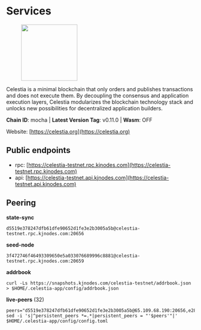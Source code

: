 # Services

<figure><img src="https://raw.githubusercontent.com/kj89/testnet_manuals/main/pingpub/logos/celestia.png" width="150" alt=""><figcaption></figcaption></figure>

Celestia is a minimal blockchain that only orders and publishes transactions and  does not execute them. By decoupling the consensus and application execution layers,  Celestia modularizes the blockchain technology stack and unlocks new possibilities  for decentralized application builders.

**Chain ID**: mocha | **Latest Version Tag**: v0.11.0 | **Wasm**: OFF

Website: [https://celestia.org](https://celestia.org)


## Public endpoints

* rpc: [https://celestia-testnet.rpc.kjnodes.com](https://celestia-testnet.rpc.kjnodes.com)
* api: [https://celestia-testnet.api.kjnodes.com](https://celestia-testnet.api.kjnodes.com)

## Peering

**state-sync**

```
d5519e378247dfb61dfe90652d1fe3e2b3005a5b@celestia-testnet.rpc.kjnodes.com:20656
```

**seed-node**

```
3f472746f46493309650e5a033076689996c8881@celestia-testnet.rpc.kjnodes.com:20659
```

**addrbook**
```
curl -Ls https://snapshots.kjnodes.com/celestia-testnet/addrbook.json > $HOME/.celestia-app/config/addrbook.json
```

**live-peers** (32)
```
peers="d5519e378247dfb61dfe90652d1fe3e2b3005a5b@65.109.68.190:20656,e286b562eddc6fea1b2635f6623430225666fb2f@147.135.144.58:26656,3ccaca3a32779bcf4c5cc85aae66a46902f0b641@95.216.223.149:26656,f9e950870eccdb40e2386896d7b6a7687a103c99@88.99.219.120:43656,f98ee535cea1baf4a8fa438d1cd4e69ac836791f@65.21.234.47:26826,70ad1e4808ad49f192f3536cf180aa22ca804fc6@34.88.189.48:26656,f635022d319d71bc91c3080fe3bda7bc3a68b55a@116.202.227.117:20656,a5f31a5c2c0469cc9b37b18528471f0ed867e747@65.108.105.36:20656,2c93920515e53e0e08ca4bc86dd76a194ee34a29@89.117.59.233:26656,3c3347474b104b38a16f98c4bc09665199bb6741@142.132.211.91:20656,e0c364f5bd46d111ab17c370203f784140fd0466@116.203.35.82:25656,3ad7f2d36f5e15d902c7aff7a305bea40f03f95c@163.172.111.148:26656,f3cb453d959059440c3abe2bb07a692b3f77e5a0@135.181.248.87:20656,8262231964896250acd4e8171663f59bd53d7a91@5.161.80.30:20656,e6c28bd7cb4be3651942a9d93368651c97ee4733@65.108.65.36:20656,95ee0ec383a1a8773f0a8966c5e04b537facc92b@5.9.81.187:37656,1d667e973e0dfcf0f92f7a202c241f5cfa6039cb@188.34.154.35:26656,70a4fcccfc02c8fc0172dd97def0e9d597ffa343@38.242.128.250:26656,e074e923e1c69e4ca86c1b002c4886b422ca5dc6@135.181.183.93:23656,ca40b8ccd7c9d717ca691a74bec1e67aa9ae72c8@31.223.32.35:26656,e7dc98812ba79276f045ed080a6910540ce37e2a@159.69.241.155:20656,40e062988c54671aa7a55c6efaa73d3c0ae4920a@34.133.218.0:26656,78091973241d5638259f518f3b19f6320b7fb451@135.181.119.59:20656,1472a4f4bdfd5933c68399f6b47943fc2b24cf9f@185.196.20.114:26656,28efe591fb72a460969c58a751b4b18a961ed7af@34.125.152.220:26656,5aea20b40e68bcfaf856cc2d47480d9a8607ae1f@135.181.251.100:20656,0d8b40858dcdf1e4370b2ed66b632bddf13a150d@75.119.143.147:26656,42b331adaa9ece4c455b92f0d26e3382e46d43f0@161.97.180.20:56656,6a03b088a9e183e7faa897afcc6b50c6971a4cd5@159.69.5.164:26656,38553b85b8740315da067fdd28a195c45df9069b@148.251.11.99:20656,002fc3b88ec74753e2539bf30828e7f8bd19cc65@35.220.185.86:26656,cb0db7a1fb8897c8eec9b09285e39d1756ed87b7@65.109.88.254:26656"
sed -i 's|^persistent_peers *=.*|persistent_peers = "'$peers'"|' $HOME/.celestia-app/config/config.toml
```
